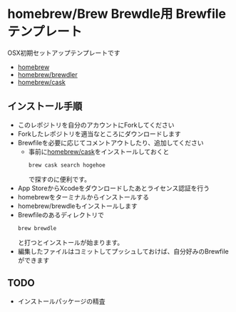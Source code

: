 homebrew/Brew Brewdle用 Brewfileテンプレート
===

OSX初期セットアップテンプレートです

- [homebrew](http://brew.sh/index_ja.html)
- [homebrew/brewdler](https://github.com/Homebrew/homebrew-bundle)
- [homebrew/cask](http://caskroom.io/)

## インストール手順

- このレポジトリを自分のアカウントにForkしてください
- Forkしたレポジトリを適当なところにダウンロードします
- Brewfileを必要に応じてコメントアウトしたり、追加してください
  - 事前に[homebrew/cask](http://caskroom.io/)をインストールしておくと  
    ```
    brew cask search hogehoe
    ```  
    で探すのに便利です。
- App StoreからXcodeをダウンロードしたあとライセンス認証を行う
- homebrewをターミナルからインストールする
- homebrew/brewdleもインストールします
- Brewfileのあるディレクトリで  
  ```
  brew brewdle
  ```  
  と打つとインストールが始まります。
- 編集したファイルはコミットしてプッシュしておけば、自分好みのBrewfileができます

## TODO

- インストールパッケージの精査
